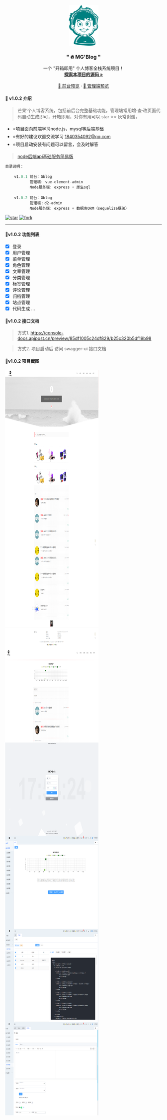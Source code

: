 

<br />

<p align="center">
  <a href="https://gitee.com/Z568_568/mango-blog-system.git">
    <img src="doc/logo.png" alt="Logo" width="95" height="130">
  </a>

<h3 align="center">" 🔥 MG'Blog "</h3>
  <p align="center">
    一个 "开箱即用" 个人博客全栈系统项目！
    <br />
    <a href="https://gitee.com/Z568_568/all-blog-sys"><strong>探索本项目的源码 »</strong></a>
    <br />
    <br />
    <a href="http://www.zhouyi.run/#/"> 👀 前台预览</a>
    ·
    <a href="http://zhouyi.run:5221/#/index"> 👀 管理端预览</a>
</p>

</p>


#### 🥯 v1.0.2 介绍

>  芒果’个人博客系统，包括前后台完整基础功能，管理端常用增·查·改页面代码自动生成即可，开箱即用，对你有用可以 star ⭐⭐  灰常谢谢，
- ⭐项目面向前端学习node.js，mysql等后端基础
- ⭐有好的建议欢迎交流学习 1840354092@qq.com
- ⭐项目启动安装有问题可以留言，会及时解答

> [node后端api基础服务简易版](https://gitee.com/Z568_568/zy-express-sequelize-mysql)
```js
目录说明：

    v1.0.1 前台：Gblog 
           管理端: vue-element-admin
           Node服务端: express + 原生sql

    v1.0.2 前台：Gblog 
           管理端：d2-admin 
           Node服务端: express + 数据库ORM（sequelize框架）
```
<!-- PROJECT SHIELDS -->

[![star](https://gitee.com/Z568_568/all-blog-sys/badge/star.svg?theme=dark)](https://gitee.com/Z568_568/all-blog-sys/stargazers)
[![fork](https://gitee.com/Z568_568/all-blog-sys/badge/fork.svg?theme=dark)](https://gitee.com/Z568_568/all-blog-sys/members)

<!-- PROJECT LOGO -->

***
 


#### 🥯v1.0.2 功能列表

- [x] 登录
- [x] 用户管理
- [x] 菜单管理
- [x] 角色管理
- [x] 文章管理
- [x] 分类管理
- [x] 标签管理
- [x] 评论管理
- [x] 归档管理
- [x] 站点管理
- [x] 代码生成
...

#### 🥯v1.0.2 接口文档

> 方式1. https://console-docs.apipost.cn/preview/85df1005c24df829/b25c320b5df19b98


> 方式2. 项目启动后 访问 swagger-ui 接口文档


#### 🥯v1.0.2 项目截图

 
 <img src="doc/img/1.png" width = "300" height = "300" alt="图片名称" align=center />
 <img src="doc/img/2.png" width = "300" height = "300" alt="图片名称" align=center />
 <img src="doc/img/3.png" width = "300" height = "300" alt="图片名称" align=center />
 <img src="doc/img/4.png" width = "300" height = "300" alt="图片名称" align=center />
 <img src="doc/img/5.png" width = "300" height = "300" alt="图片名称" align=center />
 <img src="doc/img/6.png" width = "300" height = "300" alt="图片名称" align=center />
 <img src="doc/img/7.png" width = "300" height = "300" alt="图片名称" align=center />
 <img src="doc/img/8.png" width = "300" height = "300" alt="图片名称" align=center />
